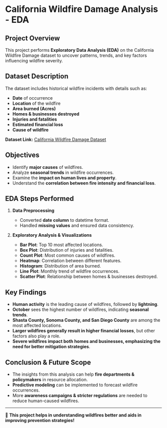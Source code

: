 # **California Wildfire Damage Analysis - EDA**

## **Project Overview**
This project performs **Exploratory Data Analysis (EDA)** on the California Wildfire Damage dataset to uncover patterns, trends, and key factors influencing wildfire severity.

## **Dataset Description**
The dataset includes historical wildfire incidents with details such as:
- **Date** of occurrence
- **Location** of the wildfire
- **Area burned (Acres)**
- **Homes & businesses destroyed**
- **Injuries and fatalities**
- **Estimated financial loss**
- **Cause of wildfire**

**Dataset Link:** [California Wildfire Damage Dataset](https://www.kaggle.com/datasets/vivekattri/california-wildfire-damage-2014-feb2025?resource=download)

## **Objectives**
- Identify **major causes** of wildfires.
- Analyze **seasonal trends** in wildfire occurrences.
- Examine the **impact on human lives and property**.
- Understand the **correlation between fire intensity and financial loss**.

## **EDA Steps Performed**
1. **Data Preprocessing**
   - Converted **date column** to datetime format.
   - Handled **missing values** and ensured data consistency.
   
2. **Exploratory Analysis & Visualizations**
   - **Bar Plot**: Top 10 most affected locations.
   - **Box Plot**: Distribution of injuries and fatalities.
   - **Count Plot**: Most common causes of wildfires.
   - **Heatmap**: Correlation between different features.
   - **Histogram**: Distribution of area burned.
   - **Line Plot**: Monthly trend of wildfire occurrences.
   - **Scatter Plot**: Relationship between homes & businesses destroyed.

## **Key Findings**
- **Human activity** is the leading cause of wildfires, followed by **lightning**.
- **October** sees the highest number of wildfires, indicating **seasonal trends**.
- **Shasta County, Sonoma County, and San Diego County** are among the most affected locations.
- **Larger wildfires generally result in higher financial losses**, but other factors also play a role.
- **Severe wildfires impact both homes and businesses, emphasizing the need for better mitigation strategies**.

## **Conclusion & Future Scope**
- The insights from this analysis can help **fire departments & policymakers** in resource allocation.
- **Predictive modeling** can be implemented to forecast wildfire occurrences.
- More **awareness campaigns & stricter regulations** are needed to reduce human-caused wildfires.
  
---
🚀 **This project helps in understanding wildfires better and aids in improving prevention strategies!**

